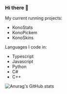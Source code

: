 ### Hi there 👋

My current running projects:
 - KonoStats
 - KonoPickem
 - KonoSkins
 
Languages I code in:
 - Typescript
 - Javascript
 - Python
 - C#
 - C++

<!--
**konotorii/konotorii** is a ✨ _special_ ✨ repository because its `README.md` (this file) appears on your GitHub profile.

Here are some ideas to get you started:

- 🔭 I’m currently working on ...
- 🌱 I’m currently learning ...
- 👯 I’m looking to collaborate on ...
- 🤔 I’m looking for help with ...
- 💬 Ask me about ...
- 📫 How to reach me: ...
- 😄 Pronouns: ...
- ⚡ Fun fact: ...
-->

![Anurag's GitHub stats](https://konotorii-stats.vercel.app/api?username=konotorii&count_private=true&show_icons=true&theme=monokai)

